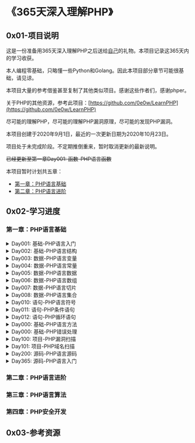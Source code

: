 # 《365天深入理解PHP》

## 0x01-项目说明 

这是一份准备用365天深入理解PHP之后送给[自己](https://github.com/0e0w)的礼物。本项目记录这365天内的学习收获。

本人编程零基础，只略懂一些Python和Golang。因此本项目部分章节可能很基础，请见谅。

本项目大量的参考借鉴甚至复制了其他类似项目。感谢这些作者们，感谢phper。

关于PHP的其他资源，参考此项目：[https://github.com/0e0w/LearnPHP](https://github.com/0e0w/LearnPHP)

尽可能的理解PHP，尽可能的理解PHP漏洞原理，尽可能的发现PHP漏洞。

本项目创建于2020年9月1日，最近的一次更新日期为2020年10月23日。

项目处于未完成阶段。不定期推倒重来，暂时取消更新的最新说明。

~~已经更新至第一章Day001: 函数-PHP语言函数~~

本项目暂时计划共五章：

- [第一章：PHP语言基础](https://github.com/0e0w/365PHP#%E7%AC%AC%E4%B8%80%E7%AB%A0php%E8%AF%AD%E8%A8%80%E5%9F%BA%E7%A1%80)
- [第二章：PHP语言进阶](https://github.com/0e0w/365PHP#%E7%AC%AC%E4%BA%8C%E7%AB%A0php%E8%AF%AD%E8%A8%80%E8%BF%9B%E9%98%B6)

## 0x02-学习进度

### 第一章：PHP语言基础

<details>
<summary>Day001: 基础-PHP语言入门</summary>

- [ ] 本节说明：

  </details>


<details>
<summary>Day002: 基础-PHP语言结构</summary>

- [ ] 本节说明：

 </details>
<details>
<summary>Day003: 数据-PHP语言变量</summary>

- [ ] 本节说明：

  </details>

<details>
<summary>Day004: 数据-PHP语言常量</summary>

- [ ] 本节说明：
  - </details>
<details>
<summary>Day005: 数据-PHP语言数据</summary>

- [ ] 本节说明：

  </details>

<details>
<summary>Day006: 数据-PHP语言数组</summary>

- [ ] 本节说明：

</details>

<details>
<summary>Day007: 数据-PHP语言切片</summary>

- [ ] 本节说明：

  </details>

<details>
<summary>Day008: 数据-PHP语言集合</summary>

- [ ] 本节说明：

  </details>     

<details>
<summary>Day010: 语句-PHP语言符号</summary>

- [x] 本节说明：

  </details>

<details>
<summary>Day011: 语句-PHP条件语句</summary>

- [x] 本节说明：

  </details>

<details>
<summary>Day012: 语句-PHP循环语句</summary>

- [x] 本节说明：
  </details> 
<details>
<summary>Day000: 基础-PHP语言方法</summary>

- [ ] 本节说明：

  </details>


<details>
<summary>Day000: 基础-PHP错误处理</summary>

- [ ] 本节说明：

  </details>

<details>
<summary>Day100: 项目-PHP漏洞扫描</summary>

- [ ] 本节说明：

  </details>

<details>
<summary>Day101: 项目-PHP域名扫描</summary>

- [ ] 本节说明：

  </details>

<details>
<summary>Day200: 源码-PHP语言源码</summary>

- [ ] 本节说明：

  </details>

<details>
<summary>Day365: 源码-PHP语言入门</summary>

- [ ] 本节说明：

  </details>

### 第二章：PHP语言进阶

### 第三章：PHP语言算法

### 第四章：PHP安全开发

## 0x03-参考资源